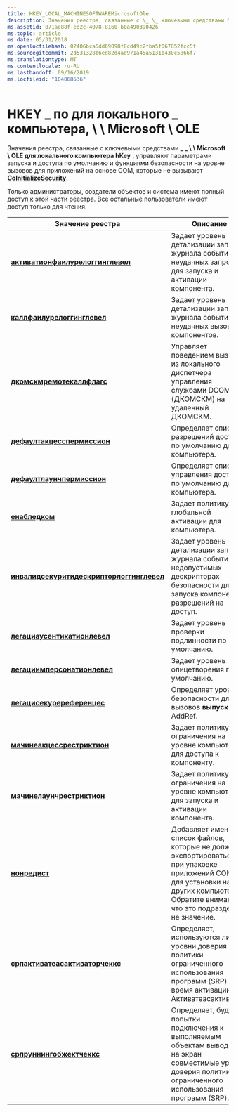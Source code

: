 ```yaml
---
title: HKEY_LOCAL_MACHINESOFTWAREMicrosoftOle
description: Значения реестра, связанные с \_ \_ ключевыми средствами Microsoft OLE для ЛОКАЛЬНОГО компьютера hKey, \\ \\ \\ управляют параметрами запуска и доступа по умолчанию и функциями безопасности на уровне вызовов для приложений на основе COM, которые не вызывают CoInitializeSecurity.
ms.assetid: 871ae88f-ed2c-4078-8160-b0a490390426
ms.topic: article
ms.date: 05/31/2018
ms.openlocfilehash: 02406bca5dd69098f8cd49c2fba5f067852fcc5f
ms.sourcegitcommit: 2d531328b6ed82d4ad971a45a5131b430c5866f7
ms.translationtype: MT
ms.contentlocale: ru-RU
ms.lasthandoff: 09/16/2019
ms.locfileid: "104068536"
---
```

# <a name="hkey_local_machinesoftwaremicrosoftole"></a>HKEY \_ по для локального \_ компьютера, \\ \\ Microsoft \\ OLE

Значения реестра, связанные с ключевыми средствами **\_ \_ \\ \\ Microsoft \\ OLE для локального компьютера hKey** , управляют параметрами запуска и доступа по умолчанию и функциями безопасности на уровне вызовов для приложений на основе COM, которые не вызывают [**CoInitializeSecurity**](/windows/desktop/api/combaseapi/nf-combaseapi-coinitializesecurity).

Только администраторы, создатели объектов и система имеют полный доступ к этой части реестра. Все остальные пользователи имеют доступ только для чтения.



| Значение реестра                                                                         | Описание                                                                                                                                                                   |
|----------------------------------------------------------------------------------------|-------------------------------------------------------------------------------------------------------------------------------------------------------------------------------|
| [**активатионфаилурелоггинглевел**](activationfailurelogginglevel.md)                 | Задает уровень детализации записей журнала событий о неудачных запросах для запуска и активации компонента.                                                                            |
| [**каллфаилурелоггинглевел**](callfailurelogginglevel.md)                             | Задает уровень детализации записей журнала событий о неудачных вызовах компонентов.                                                                                                     |
| [**дкомскмремотекаллфлагс**](dcomscmremotecallflags.md)                               | Управляет поведением вызовов из локального диспетчера управления службами DCOM (ДКОМСКМ) на удаленный ДКОМСКМ.                                                                     |
| [**дефаултакцесспермиссион**](defaultaccesspermission.md)                             | Определяет список разрешений доступа по умолчанию для компьютера.                                                                                                                      |
| [**дефаултлаунчпермиссион**](defaultlaunchpermission.md)                             | Определяет список управления доступом по умолчанию для компьютера.                                                                                                                                  |
| [**енабледком**](enabledcom.md)                                                       | Задает политику глобальной активации для компьютера.                                                                                                                           |
| [**инвалидсекуритидескрипторлоггинглевел**](invalidsecuritydescriptorlogginglevel.md) | Задает уровень детализации записей журнала событий о недопустимых дескрипторах безопасности для запуска компонента и разрешений на доступ.                                                       |
| [**легациаусентикатионлевел**](legacyauthenticationlevel.md)                         | Задает уровень проверки подлинности по умолчанию.                                                                                                                                        |
| [**легациимперсонатионлевел**](legacyimpersonationlevel.md)                           | Задает уровень олицетворения по умолчанию.                                                                                                                                         |
| [**легацисекуререференцес**](legacysecurereferences.md)                               | Определяет уровень безопасности для  / вызовов **выпуска** AddRef.                                                                                                              |
| [**мачинеакцессрестриктион**](machineaccessrestriction.md)                           | Задает политику ограничения на уровне компьютера для доступа к компоненту.                                                                                                               |
| [**мачинелаунчрестриктион**](machinelaunchrestriction.md)                           | Задает политику ограничения на уровне компьютера для запуска и активации компонента.                                                                                                |
| [**нонредист**](nonredist.md)                                                         | Добавляет имена в список файлов, которые не должны экспортироваться при упаковке приложений COM+ для установки на других компьютерах. Обратите внимание, что это подраздел, а не значение. |
| [**српактиватеасактиваторчеккс**](srpactivateasactivatorchecks.md)                   | Определяет, используются ли уровни доверия политики ограниченного использования программ (SRP) во время активации Активатеасактиватор.                                                            |
| [**српруннингобжектчеккс**](srprunningobjectchecks.md)                               | Определяет, будут ли попытки подключения к выполняемым объектам выводятся на экран совместимые уровни доверия политики ограниченного использования программ (SRP).                                         |



 

 

 




